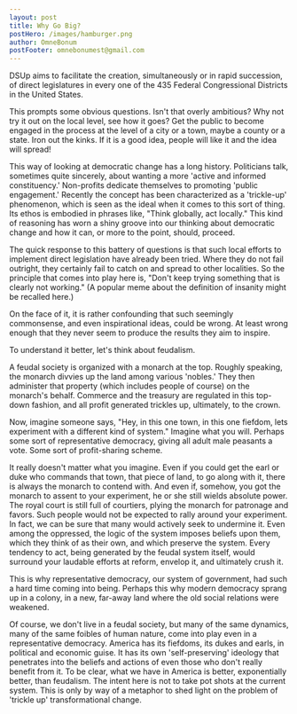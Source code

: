 ```yaml
---
layout: post
title: Why Go Big?
postHero: /images/hamburger.png
author: OmneBonum
postFooter: omnebonumest@gmail.com
---
```

DSUp aims to facilitate the creation, simultaneously or in rapid succession, of direct legislatures in every one of the 435 Federal Congressional Districts in the United States.

This prompts some obvious questions. Isn't that overly ambitious?  Why not try it out on the local level, see how it goes?  Get the public to become engaged in the process at the level of a city or a town, maybe a county or a state. Iron out the kinks.  If it is a good idea, people will like it and the idea will spread!

This way of looking at democratic change has a long history. Politicians talk, sometimes quite sincerely, about wanting a more 'active and informed constituency.' Non-profits dedicate themselves to promoting 'public engagement.' Recently the concept has been characterized as a 'trickle-up' phenomenon, which is seen as the ideal when it comes to this sort of thing. Its ethos is embodied in phrases like, "Think globally, act locally." This kind of reasoning has worn a shiny groove into our thinking about democratic change and how it can, or more to the point, should, proceed.

The quick response to this battery of questions is that such local efforts to implement direct legislation have already been tried. Where they do not fail outright, they certainly fail to catch on and spread to other localities. So the principle that comes into play here is, "Don't keep trying something that is clearly not working." (A popular meme about the definition of insanity might be recalled here.)

On the face of it, it is rather confounding that such seemingly commonsense, and even inspirational ideas, could be wrong.  At least wrong enough that they never seem to produce the results they aim to inspire.  

To understand it better, let's think about feudalism.

A feudal society is organized with a monarch at the top. Roughly speaking, the monarch divvies up the land among various 'nobles.' They then administer that property (which includes people of course) on the monarch's behalf. Commerce and the treasury are regulated in this top-down fashion, and all profit generated trickles up, ultimately, to the crown.

Now, imagine someone says, "Hey, in this one town, in this one fiefdom, lets experiment with a different kind of system." Imagine what you will. Perhaps some sort of representative democracy, giving all adult male peasants a vote. Some sort of profit-sharing scheme.  

It really doesn't matter what you imagine. Even if you could get the earl or duke who commands that town, that piece of land, to go along with it, there is always the monarch to contend with.  And even if, somehow, you got the monarch to assent to your experiment, he or she still wields absolute power. The royal court is still full of courtiers, plying the monarch for patronage and favors. Such people would not be expected to rally around your experiment. In fact, we can be sure that many would actively seek to undermine it. Even among the oppressed, the logic of the system imposes beliefs upon them, which they think of as their own, and which preserve the system. Every tendency to act, being generated by the feudal system itself, would surround your laudable efforts at reform, envelop it, and ultimately crush it.

This is why representative democracy, our system of government, had such a hard time coming into being. Perhaps this why modern democracy sprang up in a colony, in a new, far-away land where the old social relations were weakened.

Of course, we don't live in a feudal society, but many of the same dynamics, many of the same foibles of human nature, come into play even in a representative democracy.  America has its fiefdoms, its dukes and earls, in political and economic guise. It has its own 'self-preserving' ideology that penetrates into the beliefs and actions of even those who don't really benefit from it.  To be clear, what we have in America is better, exponentially better, than feudalism.  The intent here is not to take pot shots at the current system. This is only by way of a metaphor to shed light on the problem of 'trickle up' transformational change.
